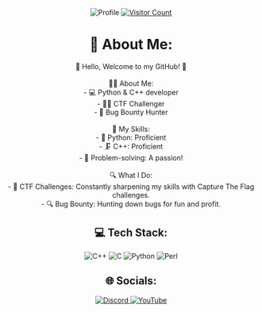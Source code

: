<!DOCTYPE html>
<html lang="en">

<head>
  <meta charset="UTF-8">
  <meta name="viewport" content="width=device-width, initial-scale=1.0">
  <title>About Me</title>
  <style>
    body {
      text-align: center; /* Center the content horizontally */
    }

    img {
      display: block; /* Make the image a block-level element */
      margin: 0 auto; /* Center the image horizontally */
      width: 100%; /* Stretch the image to 100% of its container width */
      max-width: 600px; /* Set a maximum width for the image */
      height: auto; /* Maintain the aspect ratio of the image */
    }
  </style>
</head>

<body>
  <img src="https://github.com/ch13fu/ch13fu/assets/153553558/d17a302f-1205-49ff-8488-71e648ba2b0f" alt="Profile">

  <a href="https://visitcount.itsvg.in/api?id=ch13fu&icon=0&color=0" target="_blank" rel="noopener noreferrer">
    <img src="https://visitcount.itsvg.in/api?id=ch13fu&icon=0&color=0" alt="Visitor Count">
  </a>

  <h1>💫 About Me:</h1>
  <p>👋 Hello, Welcome to my GitHub! 🚀<br><br>👨‍💻 About Me:<br>- 💻 Python & C++ developer <br>- 🕵️‍♂️ CTF Challenger<br>- 🐛 Bug Bounty Hunter<br><br>🚀 My Skills:<br>- 🐍 Python: Proficient<br>- 🗜️ C++: Proficient<br>- 🧠 Problem-solving: A passion!<br><br>🔍 What I Do:<br>- 🧩 CTF Challenges: Constantly sharpening my skills with Capture The Flag challenges.<br>- 🔍 Bug Bounty: Hunting down bugs for fun and profit.</p>

  <h2>💻 Tech Stack:</h2>
  <div>
    <img src="https://img.shields.io/badge/c++-%2300599C.svg?style=for-the-badge&logo=c%2B%2B&logoColor=white" alt="C++">
    <img src="https://img.shields.io/badge/c-%2300599C.svg?style=for-the-badge&logo=c&logoColor=white" alt="C">
    <img src="https://img.shields.io/badge/python-3670A0?style=for-the-badge&logo=python&logoColor=ffdd54" alt="Python">
    <img src="https://img.shields.io/badge/perl-%2339457E.svg?style=for-the-badge&logo=perl&logoColor=white" alt="Perl">
  </div>

  <h2>🌐 Socials:</h2>
  <div>
    <a href="https://discord.gg/test" target="_blank" rel="noopener noreferrer">
      <img src="https://img.shields.io/badge/Discord-%237289DA.svg?logo=discord&logoColor=white" alt="Discord">
    </a>
    <a href="https://youtube.com/@@c3rypt011" target="_blank" rel="noopener noreferrer">
      <img src="https://img.shields.io/badge/YouTube-%23FF0000.svg?logo=YouTube&logoColor=white" alt="YouTube">
    </a>
  </div>
</body>

</html>
